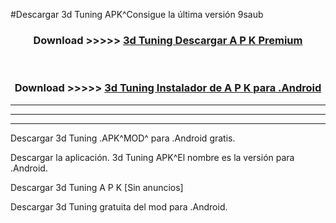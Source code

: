 #Descargar 3d Tuning  APK^Consigue la última versión 9saub



<div align="center">
<h3>Download >>>>> <a href="https://es-sites.web.app/?es= 3d Tuning ">3d Tuning  Descargar A P K Premium</a></h3><br>

<h3>Download >>>>> <a href="https://es-sites.web.app/?es= 3d Tuning ">3d Tuning  Instalador de A P K para .Android</a></h3>
</div>


----------------------------------------------------------

----------------------------------------------------------

----------------------------------------------------------

Descargar 3d Tuning  .APK^MOD^ para .Android gratis.

Descargar la aplicación. 3d Tuning  APK^El nombre es la versión para .Android.

Descargar 3d Tuning  A P K [Sin anuncios]

Descargar 3d Tuning  gratuita del mod para .Android.